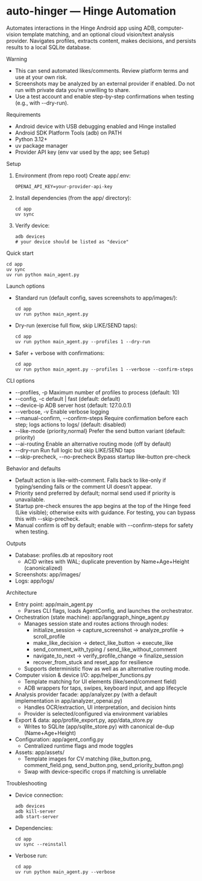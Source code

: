 # auto-hinger — Hinge Automation

Automates interactions in the Hinge Android app using ADB, computer-vision template matching, and an optional cloud vision/text analysis provider. Navigates profiles, extracts content, makes decisions, and persists results to a local SQLite database.

Warning
- This can send automated likes/comments. Review platform terms and use at your own risk.
- Screenshots may be analyzed by an external provider if enabled. Do not run with private data you’re unwilling to share.
- Use a test account and enable step-by-step confirmations when testing (e.g., with --dry-run).

Requirements
- Android device with USB debugging enabled and Hinge installed
- Android SDK Platform Tools (adb) on PATH
- Python 3.12+
- uv package manager
- Provider API key (env var used by the app; see Setup)

Setup
1) Environment (from repo root)
   Create app/.env:
   ```
   OPENAI_API_KEY=your-provider-api-key
   ```

2) Install dependencies (from the app/ directory):
   ```
   cd app
   uv sync
   ```

3) Verify device:
   ```
   adb devices
   # your device should be listed as "device"
   ```

Quick start
```
cd app
uv sync
uv run python main_agent.py
```

Launch options
- Standard run (default config, saves screenshots to app/images/):
  ```
  cd app
  uv run python main_agent.py
  ```

- Dry-run (exercise full flow, skip LIKE/SEND taps):
  ```
  cd app
  uv run python main_agent.py --profiles 1 --dry-run
  ```


- Safer + verbose with confirmations:
  ```
  cd app
  uv run python main_agent.py --profiles 1 --verbose --confirm-steps
  ```

CLI options
- --profiles, -p               Maximum number of profiles to process (default: 10)
- --config, -c                 default | fast (default: default)
- --device-ip                  ADB server host (default: 127.0.0.1)
- --verbose, -v                Enable verbose logging
- --manual-confirm, --confirm-steps  Require confirmation before each step; logs actions to logs/ (default: disabled)
- --like-mode {priority,normal} Prefer the send button variant (default: priority)
- --ai-routing                 Enable an alternative routing mode (off by default)
- --dry-run                    Run full logic but skip LIKE/SEND taps
- --skip-precheck, --no-precheck  Bypass startup like-button pre-check

Behavior and defaults
- Default action is like-with-comment. Falls back to like-only if typing/sending fails or the comment UI doesn’t appear.
- Priority send preferred by default; normal send used if priority is unavailable.
- Startup pre-check ensures the app begins at the top of the Hinge feed (Like visible); otherwise exits with guidance. For testing, you can bypass this with --skip-precheck.
- Manual confirm is off by default; enable with --confirm-steps for safety when testing.

Outputs
- Database: profiles.db at repository root
  - ACID writes with WAL; duplicate prevention by Name+Age+Height (canonicalized)
- Screenshots: app/images/
- Logs: app/logs/

Architecture
- Entry point: app/main_agent.py
  - Parses CLI flags, loads AgentConfig, and launches the orchestrator.
- Orchestration (state machine): app/langgraph_hinge_agent.py
  - Manages session state and routes actions through nodes:
    - initialize_session → capture_screenshot → analyze_profile → scroll_profile
    - make_like_decision → detect_like_button → execute_like
    - send_comment_with_typing / send_like_without_comment
    - navigate_to_next → verify_profile_change → finalize_session
    - recover_from_stuck and reset_app for resilience
  - Supports deterministic flow as well as an alternative routing mode.
- Computer vision & device I/O: app/helper_functions.py
  - Template matching for UI elements (like/send/comment field)
  - ADB wrappers for taps, swipes, keyboard input, and app lifecycle
- Analysis provider facade: app/analyzer.py (with a default implementation in app/analyzer_openai.py)
  - Handles OCR/extraction, UI interpretation, and decision hints
  - Provider is selected/configured via environment variables
- Export & data: app/profile_export.py, app/data_store.py
  - Writes to SQLite (app/sqlite_store.py) with canonical de-dup (Name+Age+Height)
- Configuration: app/agent_config.py
  - Centralized runtime flags and mode toggles
- Assets: app/assets/
  - Template images for CV matching (like_button.png, comment_field.png, send_button.png, send_priority_button.png)
  - Swap with device-specific crops if matching is unreliable

Troubleshooting
- Device connection:
  ```
  adb devices
  adb kill-server
  adb start-server
  ```

- Dependencies:
  ```
  cd app
  uv sync --reinstall
  ```

- Verbose run:
  ```
  cd app
  uv run python main_agent.py --verbose
